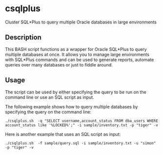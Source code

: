 csqlplus
========

Cluster SQL\*Plus to query multiple Oracle databases in large environments

Description
-----------

This BASH script functions as a wrapper for Oracle SQL\*Plus to query multiple databases at once. It allows you to manage large environments with SQL\*Plus commands and can be used to generate reports, automate queries over many databases or just to fiddle around.

Usage
-----

The script can be used by either specifying the query to be run on the command line or use an SQL script as input.

The following example shows how to query multiple databases by specifying the query on the command line:

    ./csqlplus.sh  -q "SELECT username,account_status FROM dba_users WHERE account_status like '%LOCKED%';" -i sample/inventory.txt -p "tiger" -v

Here is another example that uses an SQL script as input:

    ./csqlplus.sh  -f sample/query.sql -i sample/inventory.txt -u "simon" -p "tiger" -v
